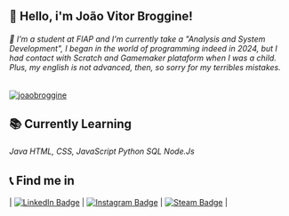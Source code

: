<h2>👋 Hello, i'm João Vitor Broggine!</h2>

<h6>💬 I'm a student at FIAP and I'm currently take a "Analysis and System Development", I began in the world of programming indeed in 2024, but I had contact with Scratch and Gamemaker plataform when I was a child. Plus, my english is not advanced, then, so sorry for my terribles mistakes.</h6>

[![joaobroggine](https://github-readme-stats.vercel.app/api/top-langs/?username=joaobroggine&hide=html&layout=compact&theme=highcontrast)](https://github.com/anuraghazra/github-readme-stats)

<h2>📚 Currently Learning</h2>
<h6>
Java
HTML, CSS, JavaScript
Python
SQL
Node.Js
</h6>

<h2> 📞 Find me in </h2>

| [![LinkedIn Badge](https://img.shields.io/badge/LinkedIn-0077B5?style=for-the-badge&logo=linkedin&logoColor=white)](https://www.linkedin.com/in/joão-vitor-broggine-5b92a02b2/) | [![Instagram Badge](https://img.shields.io/badge/Instagram-E4405F?style=for-the-badge&logo=instagram&logoColor=white)](https://www.instagram.com/just.joaozz?igsh=MTZqM24zc2hlY2libg==/) | [![Steam Badge](https://img.shields.io/badge/Steam-171a21?style=for-the-badge&logo=steam&logoColor=white)](https://steamcommunity.com/profiles/76561199168089335/) |
